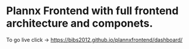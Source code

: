 # Plannx Frontend with full frontend architecture and componets.
To go live click -> https://bibs2012.github.io/plannxfrontend/dashboard/
